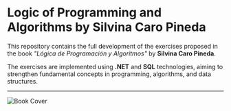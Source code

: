 # Logic of Programming and Algorithms by Silvina Caro Pineda

This repository contains the full development of the exercises proposed in the book _"Lógica de Programación y Algoritmos"_ by **Silvina Caro Pineda**.

The exercises are implemented using **.NET** and **SQL** technologies, aiming to strengthen fundamental concepts in programming, algorithms, and data structures.

---

![Book Cover](https://github.com/user-attachments/assets/fdc6cad7-412d-47b3-89d4-8c8c74c6a5b4)
